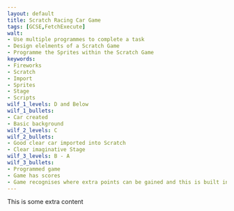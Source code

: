 ```yaml
---
layout: default
title: Scratch Racing Car Game
tags: [GCSE,FetchExecute]
walt:
- Use multiple programmes to complete a task
- Design elelments of a Scratch Game
- Programme the Sprites within the Scratch Game
keywords:
- Fireworks
- Scratch
- Import
- Sprites
- Stage
- Scripts
wilf_1_levels: D and Below
wilf_1_bullets:
- Car created
- Basic background
wilf_2_levels: C
wilf_2_bullets:
- Good clear car imported into Scratch
- Clear imaginative Stage
wilf_3_levels: B - A
wilf_3_bullets:
- Programmed game
- Game has scores
- Game recognises where extra points can be gained and this is built into the programming.
---
```


This is some extra content

